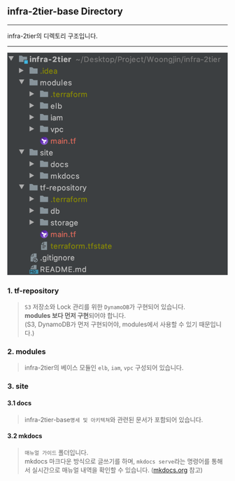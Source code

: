 ## infra-2tier-base Directory
---
infra-2tier의 디렉토리 구조입니다.

---
![Screenshot](img/directory.png)
### 1. tf-repository
>`S3` 저장소와 Lock 관리를 위한 `DynamoDB`가 구현되어 있습니다.  
>**modules 보다 먼저 구현**되어야 합니다.  
>(S3, DynamoDB가 먼저 구현되어야, modules에서 사용할 수 있기 때문입니다.)
>
### 2. modules
>infra-2tier의 베이스 모듈인 `elb`, `iam`, `vpc` 구성되어 있습니다.
>
### 3. site
#### 3.1 docs
>infra-2tier-base`명세 및 아키텍쳐`와 관련된 문서가 포함되어 있습니다.  
#### 3.2 mkdocs
>`매뉴얼 가이드` 폴더입니다.    
>mkdocs 마크다운 방식으로 글쓰기를 하며, `mkdocs serve`라는 명령어를 통해서 실시간으로 매뉴얼 내역을 확인할 수 있습니다. ([mkdocs.org](https://www.mkdocs.org) 참고)  